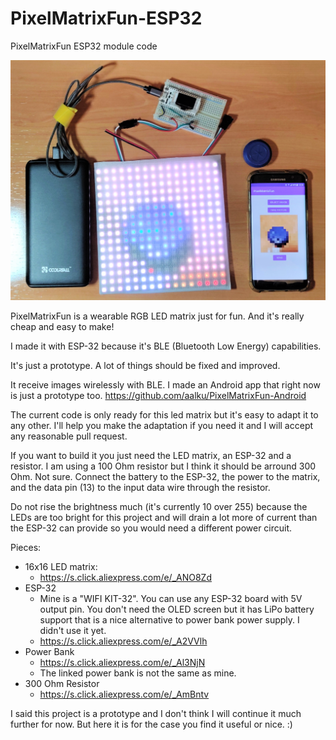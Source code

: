 # PixelMatrixFun-ESP32
 PixelMatrixFun ESP32 module code
 
![All pieces connected and running](PixelMatrixFun.png?raw=true?raw=true "The blue round thing is just an object to capture to show everything working")

PixelMatrixFun is a wearable RGB LED matrix just for fun. And it's really cheap and easy to make!

I made it with ESP-32 because it's BLE (Bluetooth Low Energy) capabilities.

It's just a prototype. A lot of things should be fixed and improved.

It receive images wirelessly with BLE. I made an Android app that right now is just a prototype too.
https://github.com/aalku/PixelMatrixFun-Android

The current code is only ready for this led matrix but it's easy to adapt it to any other. I'll help you make the adaptation if you need it and I will accept any reasonable pull request.

If you want to build it you just need the LED matrix, an ESP-32 and a resistor.
I am using a 100 Ohm resistor but I think it should be arround 300 Ohm. Not sure.
Connect the battery to the ESP-32, the power to the matrix, and the data pin (13) to the input data wire through the resistor.

Do not rise the brightness much (it's currently 10 over 255) because the LEDs are too bright for this project and will drain a lot more of current than the ESP-32 can provide so you would need a different power circuit.

Pieces:
* 16x16 LED matrix:
  * https://s.click.aliexpress.com/e/_ANO8Zd
* ESP-32
  * Mine is a "WIFI KIT-32". You can use any ESP-32 board with 5V output pin. You don't need the OLED screen but it has LiPo battery support that is a nice alternative to power bank power supply. I didn't use it yet.
  * https://s.click.aliexpress.com/e/_A2VVlh
* Power Bank 
  *	https://s.click.aliexpress.com/e/_Al3NjN
  * The linked power bank is not the same as mine.
* 300 Ohm Resistor
  *	https://s.click.aliexpress.com/e/_AmBntv
  
I said this project is a prototype and I don't think I will continue it much further for now. But here it is for the case you find it useful or nice. :)
